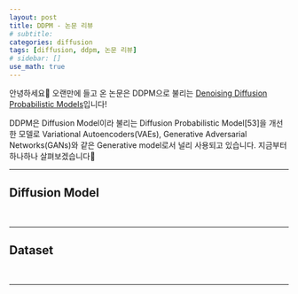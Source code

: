 ```yaml
---
layout: post
title: DDPM - 논문 리뷰
# subtitle:
categories: diffusion
tags: [diffusion, ddpm, 논문 리뷰]
# sidebar: []
use_math: true
---
```


안녕하세요:lemon: 오랜만에 들고 온 논문은 DDPM으로 불리는 <a href="https://arxiv.org/abs/2006.11239" target="_blank">Denoising Diffusion Probabilistic Models</a>입니다!

DDPM은 Diffusion Model이라 불리는 Diffusion Probabilistic Model[53]을 개선한 모델로 Variational Autoencoders(VAEs), Generative Adversarial Networks(GANs)와 같은 Generative model로서 널리 사용되고 있습니다. 지금부터 하나하나 살펴보겠습니다:eyes:
<br>

---

## Diffusion Model


<br>

---

## Dataset


<br>


---

<br>
